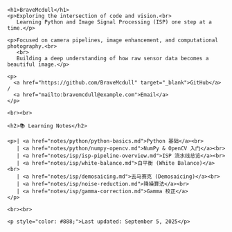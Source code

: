 <!DOCTYPE html>
<html>
<head>
  <meta charset="UTF-8">
  <title>BraveMcdull's Learning Notes</title>
  <meta name="viewport" content="width=device-width, initial-scale=1.0">
  <link rel="stylesheet" href="style.css">
</head>
<body>

  <div class="container">

    <h1>BraveMcdull</h1>
    <p>Exploring the intersection of code and vision.<br>
       Learning Python and Image Signal Processing (ISP) one step at a time.</p>

    <p>Focused on camera pipelines, image enhancement, and computational photography.<br>
       <br>
       Building a deep understanding of how raw sensor data becomes a beautiful image.</p>

    <p>
      <a href="https://github.com/BraveMcdull" target="_blank">GitHub</a>  / 
      <a href="mailto:bravemcdull@example.com">Email</a>
    </p>

    <br><br>

    <h2>📚 Learning Notes</h2>

    <p>| <a href="notes/python/python-basics.md">Python 基础</a><br>
       | <a href="notes/python/numpy-opencv.md">NumPy & OpenCV 入门</a><br>
       | <a href="notes/isp/isp-pipeline-overview.md">ISP 流水线总览</a><br>
       | <a href="notes/isp/white-balance.md">白平衡 (White Balance)</a><br>
       | <a href="notes/isp/demosaicing.md">去马赛克 (Demosaicing)</a><br>
       | <a href="notes/isp/noise-reduction.md">降噪算法</a><br>
       | <a href="notes/isp/gamma-correction.md">Gamma 校正</a>
    </p>

    <br><br>

    <p style="color: #888;">Last updated: September 5, 2025</p>

  </div>

</body>
</html>
